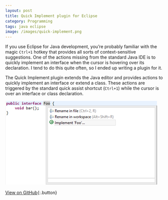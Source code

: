 ```yaml
---
layout: post
title: Quick Implement plugin for Eclipse
category: Programming
tags: java eclipse
image: /images/quick-implement.png
---
```


If you use Eclipse for Java development, you’re probably familiar with the magic `Ctrl+1` hotkey that provides all sorts of context-sensitive suggestions. One of the actions missing from the standard Java IDE is to quickly implement an interface when the cursor is hovering over its declaration. I tend to do this quite often, so I ended up writing a plugin for it.

The Quick Implement plugin extends the Java editor and provides actions to quickly implement an interface or extend a class. These actions are triggered by the standard quick assist shortcut (`Ctrl+1`) while the cursor is over an interface or class declaration.

![Screenshot](/images/quick-implement.png)

[View on GitHub](https://github.com/lmadhavan/quickimplement-eclipse-plugin){:.button}

